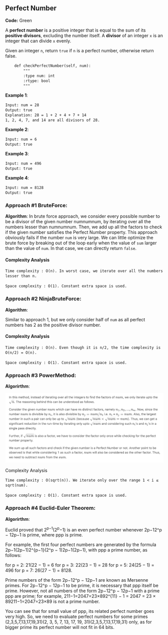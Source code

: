 ## Perfect Number

**Code:** Green

A __perfect number__ is a positive integer that is equal to the sum of its __positive divisors__, excluding the number itself. A __divisor__ of an integer ```x``` is an integer that can divide ```x``` evenly.

Given an integer ```n```, return ```true``` if ```n``` is a perfect number, otherwise return false.

```{python}
    def checkPerfectNumber(self, num):
        """
        :type num: int
        :rtype: bool
        """
```

__Example 1__:
```
Input: num = 28
Output: true
Explanation: 28 = 1 + 2 + 4 + 7 + 14
1, 2, 4, 7, and 14 are all divisors of 28.
```

__Example 2__: 
```
Input: num = 6
Output: true
```

__Example 3__:
```
Input: num = 496
Output: true
```
__Example 4__:
```
Input: num = 8128
Output: true
```

### Approach #1 BruteForce:

__Algorithm__:
In brute force approach, we consider every possible number to be a divisor of the given number numnumnum, by iterating over all the numbers lesser than numnumnum. Then, we add up all the factors to check if the given number satisfies the Perfect Number property. This approach obviously fails if the number ```num``` is very large. We can little optimize the brute force by breaking out of the loop early when the value of ```sum``` larger than the value of ```num```. In that case, we can directly return ```false```.

#### Complexity Analysis

    Time complexity : O(n). In worst case, we iterate over all the numbers lesser than n.

    Space complexity : O(1). Constant extra space is used.
    
### Approach #2 NinjaBruteForce:

__Algorithm__:

Similar to approach 1, but we only consider half of ```num``` as all perfect numbers has 2 as the positive divisor number.

#### Complexity Analysis

    Time complexity : O(n). Even though it is n/2, the time complexity is O(n/2) = O(n).

    Space complexity : O(1). Constant extra space is used.
    
### Approach #3 PowerMethod:

__Algorirthm__:

![Alt text](power.png?raw=true "main")

Complexity Analysis

    Time complexity : O(sqrt(n)). We iterate only over the range 1 < i ≤ sqrt(num).

    Space complexity : O(1). Constant extra space is used.

### Approach #4 Euclid-Euler Theorem:

__Algorirthm__:

Euclid proved that 2<sup>p−1</sup>(2<sup>p</sup>−1) is an even perfect number whenever 2p−12^p − 12p−1 is prime, where ppp is prime.

For example, the first four perfect numbers are generated by the formula 2p−1(2p−1)2^{p−1}(2^p − 1)2p−1(2p−1), with ppp a prime number, as follows:

for p = 2:   21(22 − 1) = 6
for p = 3:   22(23 − 1) = 28
for p = 5:   24(25 − 1) = 496
for p = 7:   26(27 − 1) = 8128.

Prime numbers of the form 2p−12^p − 12p−1 are known as Mersenne primes. For 2p−12^p − 12p−1 to be prime, it is necessary that ppp itself be prime. However, not all numbers of the form 2p−12^p − 12p−1 with a prime ppp are prime; for example, 211−1=2047=23×892^{11} − 1 = 2047 = 23 × 89211−1=2047=23×89 is not a prime number.

You can see that for small value of ppp, its related perfect number goes very high. So, we need to evaluate perfect numbers for some primes (2,3,5,7,13,17,19,31)(2, 3, 5, 7, 13, 17, 19, 31)(2,3,5,7,13,17,19,31) only, as for bigger prime its perfect number will not fit in 64 bits.
